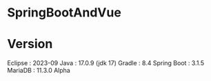 # SpringBootAndVue

# Version
Eclipse : 2023-09
Java : 17.0.9 (jdk 17)
Gradle : 8.4
Spring Boot : 3.1.5
MariaDB : 11.3.0 Alpha
